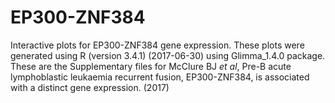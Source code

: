 # EP300-ZNF384
Interactive plots for EP300-ZNF384 gene expression. 
These plots were generated using R (version 3.4.1) (2017-06-30) using Glimma_1.4.0 package.
These are the Supplementary files for McClure BJ *et al*, Pre-B acute lymphoblastic leukaemia recurrent fusion, EP300-ZNF384, is associated with a distinct gene expression. (2017)
